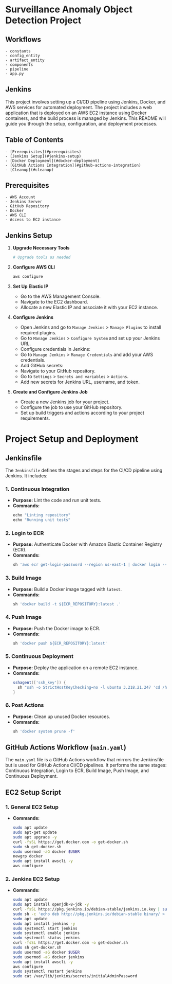 # Surveillance Anomaly Object Detection Project

## Workflows

    - constants
    - config_entity
    - artifact_entity
    - components
    - pipeline
    - app.py


## Jenkins 

This project involves setting up a CI/CD pipeline using Jenkins, Docker, and AWS services for automated deployment. The project includes a web application that is deployed on an AWS EC2 instance using Docker containers, and the build process is managed by Jenkins. This README will guide you through the setup, configuration, and deployment processes.


## Table of Contents
    - [Prerequisites](#prerequisites)
    - [Jenkins Setup](#jenkins-setup)
    - [Docker Deployment](#docker-deployment)
    - [GitHub Actions Integration](#github-actions-integration)
    - [Cleanup](#cleanup)

## Prerequisites
    - AWS Account
    - Jenkins Server
    - GitHub Repository
    - Docker
    - AWS CLI
    - Access to EC2 instance

## Jenkins Setup
1. **Upgrade Necessary Tools**
    ```bash
    # Upgrade tools as needed
    ```

2. **Configure AWS CLI**
    ```bash
    aws configure
    ```

3. **Set Up Elastic IP**
    - Go to the AWS Management Console.
    - Navigate to the EC2 dashboard.
    - Allocate a new Elastic IP and associate it with your EC2 instance.

4. **Configure Jenkins**
    - Open Jenkins and go to `Manage Jenkins` > `Manage Plugins` to install required plugins.
    - Go to `Manage Jenkins` > `Configure System` and set up your Jenkins URL.
    - Configure credentials in Jenkins:
    - Go to `Manage Jenkins` > `Manage Credentials` and add your AWS credentials.
    - Add GitHub secrets:
    - Navigate to your GitHub repository.
    - Go to `Settings` > `Secrets and variables` > `Actions`.
    - Add new secrets for Jenkins URL, username, and token.

5. **Create and Configure Jenkins Job**
    - Create a new Jenkins job for your project.
    - Configure the job to use your GitHub repository.
    - Set up build triggers and actions according to your project requirements.

 
# Project Setup and Deployment

## Jenkinsfile

The `Jenkinsfile` defines the stages and steps for the CI/CD pipeline using Jenkins. It includes:

### 1. **Continuous Integration**
   - **Purpose:** Lint the code and run unit tests.
   - **Commands:**
     ```groovy
     echo "Linting repository"
     echo "Running unit tests"
     ```

### 2. **Login to ECR**
   - **Purpose:** Authenticate Docker with Amazon Elastic Container Registry (ECR).
   - **Commands:**
     ```groovy
     sh 'aws ecr get-login-password --region us-east-1 | docker login --username AWS --password-stdin ${AWS_ACCOUNT_ID}.dkr.ecr.us-east-1.amazonaws.com'
     ```

### 3. **Build Image**
   - **Purpose:** Build a Docker image tagged with `latest`.
   - **Commands:**
     ```groovy
     sh 'docker build -t ${ECR_REPOSITORY}:latest .'
     ```

### 4. **Push Image**
   - **Purpose:** Push the Docker image to ECR.
   - **Commands:**
     ```groovy
     sh 'docker push ${ECR_REPOSITORY}:latest'
     ```

### 5. **Continuous Deployment**
   - **Purpose:** Deploy the application on a remote EC2 instance.
   - **Commands:**
     ```groovy
     sshagent(['ssh_key']) {
       sh "ssh -o StrictHostKeyChecking=no -l ubuntu 3.218.21.247 'cd /home/ubuntu/ && wget https://raw.githubusercontent.com/snehsuresh/yolo-end-to-end/develop/docker-compose.yml && export IMAGE_NAME=${ECR_REPOSITORY}:latest && aws ecr get-login-password --region us-east-1 | docker login --username AWS --password-stdin ${AWS_ACCOUNT_ID}.dkr.ecr.us-east-1.amazonaws.com && docker compose up -d '"
     }
     ```

### 6. **Post Actions**
   - **Purpose:** Clean up unused Docker resources.
   - **Commands:**
     ```groovy
     sh 'docker system prune -f'
     ```

## GitHub Actions Workflow (`main.yaml`)

The `main.yaml` file is a GitHub Actions workflow that mirrors the Jenkinsfile but is used for GitHub Actions CI/CD pipelines. It performs the same stages: Continuous Integration, Login to ECR, Build Image, Push Image, and Continuous Deployment.

## EC2 Setup Script

### 1. **General EC2 Setup**
   - **Commands:**
     ```bash
     sudo apt update 
     sudo apt-get update 
     sudo apt upgrade -y
     curl -fsSL https://get.docker.com -o get-docker.sh
     sudo sh get-docker.sh
     sudo usermod -aG docker $USER
     newgrp docker
     sudo apt install awscli -y
     aws configure
     ```

### 2. **Jenkins EC2 Setup**
   - **Commands:**
     ```bash
     sudo apt update 
     sudo apt install openjdk-8-jdk -y
     curl -fsSL https://pkg.jenkins.io/debian-stable/jenkins.io.key | sudo apt-key add -
     sudo sh -c 'echo deb http://pkg.jenkins.io/debian-stable binary/ > /etc/apt/sources.list.d/jenkins.list'
     sudo apt update
     sudo apt install jenkins -y
     sudo systemctl start jenkins
     sudo systemctl enable jenkins
     sudo systemctl status jenkins
     curl -fsSL https://get.docker.com -o get-docker.sh
     sudo sh get-docker.sh
     sudo usermod -aG docker $USER
     sudo usermod -aG docker jenkins
     sudo apt install awscli -y
     aws configure
     sudo systemctl restart jenkins
     sudo cat /var/lib/jenkins/secrets/initialAdminPassword
     ```

